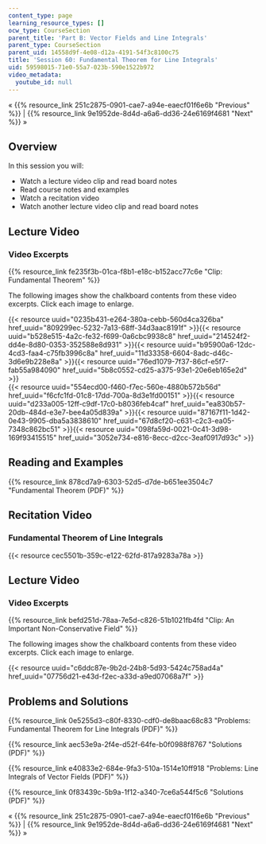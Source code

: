 ```yaml
---
content_type: page
learning_resource_types: []
ocw_type: CourseSection
parent_title: 'Part B: Vector Fields and Line Integrals'
parent_type: CourseSection
parent_uid: 14558d9f-4e08-d12a-4191-54f3c8100c75
title: 'Session 60: Fundamental Theorem for Line Integrals'
uid: 59598015-71e0-55a7-023b-590e1522b972
video_metadata:
  youtube_id: null
---
```


« {{% resource_link 251c2875-0901-cae7-a94e-eaecf01f6e6b "Previous" %}} | {{% resource_link 9e1952de-8d4d-a6a6-dd36-24e6169f4681 "Next" %}} »

Overview
--------

In this session you will:

*   Watch a lecture video clip and read board notes
*   Read course notes and examples
*   Watch a recitation video
*   Watch another lecture video clip and read board notes

Lecture Video
-------------

### Video Excerpts

{{% resource_link fe235f3b-01ca-f8b1-e18c-b152acc77c6e "Clip: Fundamental Theorem" %}}

The following images show the chalkboard contents from these video excerpts. Click each image to enlarge.

{{< resource uuid="0235b431-e264-380a-cebb-560d4ca326ba" href_uuid="809299ec-5232-7a13-68ff-34d3aac8191f" >}}{{< resource uuid="b528e515-4a2c-fe32-f699-0a6cbc9938c8" href_uuid="214524f2-dd4e-8d80-0353-352588e8d931" >}}{{< resource uuid="b95900a6-12dc-4cd3-faa4-c75fb3996c8a" href_uuid="11d33358-6604-8adc-d46c-3d6e9b228e8a" >}}{{< resource uuid="76ed1079-7f37-86cf-e5f7-fab55a984090" href_uuid="5b8c0552-cd25-a375-93e1-20e6eb165e2d" >}}  
{{< resource uuid="554ecd00-f460-f7ec-560e-4880b572b56d" href_uuid="f6cfc1fd-01c8-17dd-700a-8d3e1fd00151" >}}{{< resource uuid="d233a005-12ff-c9df-17c0-b8036feb4caf" href_uuid="ea830b57-20db-484d-e3e7-bee4a05d839a" >}}{{< resource uuid="87167f11-1d42-0e43-9905-dba5a3838610" href_uuid="67d8cf20-c631-c2c3-ea05-7348c862bc51" >}}{{< resource uuid="098fa59d-0021-0c41-3d98-169f93415515" href_uuid="3052e734-e816-8ecc-d2cc-3eaf0917d93c" >}}

Reading and Examples
--------------------

{{% resource_link 878cd7a9-6303-52d5-d7de-b651ee3504c7 "Fundamental Theorem (PDF)" %}}

Recitation Video
----------------

### Fundamental Theorem of Line Integrals

{{< resource cec5501b-359c-e122-62fd-817a9283a78a >}}

Lecture Video
-------------

### Video Excerpts

{{% resource_link befd251d-78aa-7e5d-c826-51b1021fb4fd "Clip: An Important Non-Conservative Field" %}}

The following images show the chalkboard contents from these video excerpts. Click each image to enlarge.

{{< resource uuid="c6ddc87e-9b2d-24b8-5d93-5424c758ad4a" href_uuid="07756d21-e43d-f2ec-a33d-a9ed07068a7f" >}}

Problems and Solutions
----------------------

{{% resource_link 0e5255d3-c80f-8330-cdf0-de8baac68c83 "Problems: Fundamental Theorem for Line Integrals (PDF)" %}}

{{% resource_link aec53e9a-2f4e-d52f-64fe-b0f0988f8767 "Solutions (PDF)" %}}

{{% resource_link e40833e2-684e-9fa3-510a-1514e10ff918 "Problems: Line Integrals of Vector Fields (PDF)" %}}

{{% resource_link 0f83439c-5b9a-1f12-a340-7ce6a544f5c6 "Solutions (PDF)" %}}

« {{% resource_link 251c2875-0901-cae7-a94e-eaecf01f6e6b "Previous" %}} | {{% resource_link 9e1952de-8d4d-a6a6-dd36-24e6169f4681 "Next" %}} »